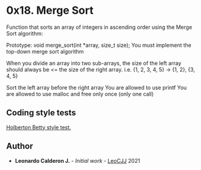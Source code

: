 # 0x18. Merge Sort

Function that sorts an array of integers in ascending order using the Merge Sort algorithm:

Prototype: void merge_sort(int *array, size_t size);
You must implement the top-down merge sort algorithm

When you divide an array into two sub-arrays, the size of the left array should always be <= the size of the right array. i.e. {1, 2, 3, 4, 5} -> {1, 2}, {3, 4, 5}

Sort the left array before the right array
You are allowed to use printf
You are allowed to use malloc and free only once (only one call)

## Coding style tests

[Holberton Betty style test.](https://github.com/holbertonschool/Betty/blob/master/betty-style.pl)



## Author

* **Leonardo Calderon J.** - *Initial work* - [LeoCJJ](https://github.com/leocjj)
2021
